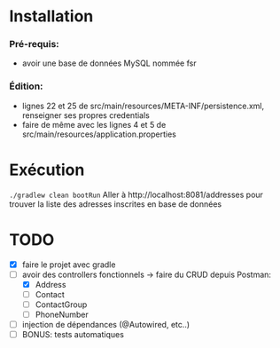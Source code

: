 # Installation 
### Pré-requis:
- avoir une base de données MySQL nommée fsr

### Édition:
- lignes 22 et 25 de src/main/resources/META-INF/persistence.xml, renseigner ses propres credentials
- faire de même avec les lignes 4 et 5 de src/main/resources/application.properties

# Exécution
```./gradlew clean bootRun```
Aller à  http://localhost:8081/addresses pour trouver la liste des adresses inscrites en base de données

# TODO
- [X] faire le projet avec gradle
- [ ] avoir des controllers fonctionnels -> faire du CRUD depuis Postman:
    - [X] Address
    - [ ] Contact 
    - [ ] ContactGroup
    - [ ] PhoneNumber
- [ ] injection de dépendances (@Autowired, etc..)
- [ ] BONUS: tests automatiques